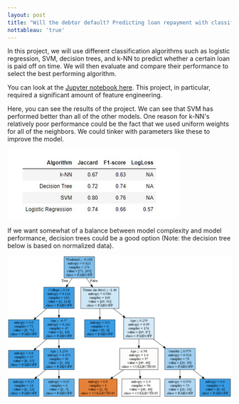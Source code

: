 ```yaml
---
layout: post
title: "Will the debtor default? Predicting loan repayment with classification algorithms"
nottableau: 'true'
---
```


In this project, we will use different classification algorithms such as logistic regression, SVM, decision trees, and k-NN to predict whether a certain loan is paid off on time. We will then evaluate and compare their performance to select the best performing algorithm.

You can look at the [Jupyter notebook here](https://nbviewer.jupyter.org/github/h2kh/loan-classification/blob/master/Loan%20classification.ipynb). This project, in particular, required a significant amount of feature engineering.

Here, you can see the results of the project. We can see that SVM has performed better than all of the other models. One reason for k-NN's relatively poor performance could be the fact that we used uniform weights for all of the neighbors. We could tinker with parameters like these to improve the model. 

![perform](/assets/result.JPG)

If we want somewhat of a balance between model complexity and model performance, decision trees could be a good option (Note: the decision tree below is based on normalized data).

![tree](/assets/dectree.png)
